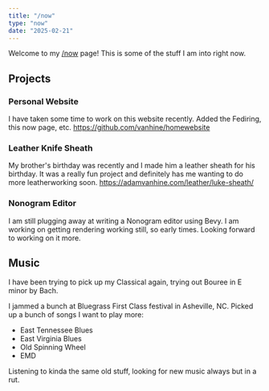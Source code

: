 ```yaml
---
title: "/now"
type: "now"
date: "2025-02-21"
---
```


Welcome to my [/now](https://nownownow.com/) page! This is some of the stuff I
 am into right now.

## Projects

### Personal Website
I have taken some time to work on this website recently. Added the Fediring,
this now page, etc. https://github.com/vanhine/homewebsite

### Leather Knife Sheath
My brother's birthday was recently and I made him a leather sheath for his
birthday. It was a really fun project and definitely has me wanting to do
more leatherworking soon. https://adamvanhine.com/leather/luke-sheath/

### Nonogram Editor
I am still plugging away at writing a Nonogram editor using Bevy. I am working
on getting rendering working still, so early times. Looking forward to working
on it more.

## Music

I have been trying to pick up my Classical again, trying out Bouree in E minor
by Bach. 

I jammed a bunch at Bluegrass First Class festival in Asheville, NC. Picked up
a bunch of songs I want to play more:
- East Tennessee Blues
- East Virginia Blues
- Old Spinning Wheel
- EMD

Listening to kinda the same old stuff, looking for new music always but in a
rut.
